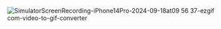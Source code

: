 



![SimulatorScreenRecording-iPhone14Pro-2024-09-18at09 56 37-ezgif com-video-to-gif-converter](https://github.com/user-attachments/assets/4a3a9d36-43aa-43b3-99b9-c049d9c9c5a7)
